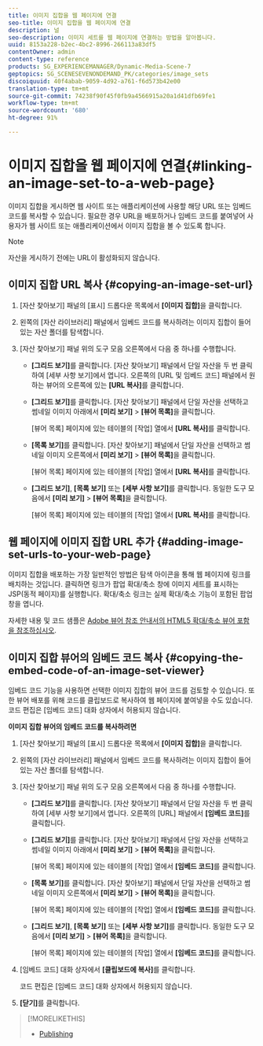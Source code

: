 ```yaml
---
title: 이미지 집합을 웹 페이지에 연결
seo-title: 이미지 집합을 웹 페이지에 연결
description: 널
seo-description: 이미지 세트를 웹 페이지에 연결하는 방법을 알아봅니다.
uuid: 8153a228-b2ec-4bc2-8996-266113a83df5
contentOwner: admin
content-type: reference
products: SG_EXPERIENCEMANAGER/Dynamic-Media-Scene-7
geptopics: SG_SCENESEVENONDEMAND_PK/categories/image_sets
discoiquuid: 40f4abab-9059-4d92-a761-f6d573b42e00
translation-type: tm+mt
source-git-commit: 74238f90f45f0fb9a4566915a20a1d41dfb69fe1
workflow-type: tm+mt
source-wordcount: '680'
ht-degree: 91%

---
```



# 이미지 집합을 웹 페이지에 연결{#linking-an-image-set-to-a-web-page}

이미지 집합을 게시하면 웹 사이트 또는 애플리케이션에 사용할 해당 URL 또는 임베드 코드를 복사할 수 있습니다. 필요한 경우 URL을 배포하거나 임베드 코드를 붙여넣어 사용자가 웹 사이트 또는 애플리케이션에서 이미지 집합을 볼 수 있도록 합니다.

>[!NOTE]
>
>자산을 게시하기 전에는 URL이 활성화되지 않습니다.

## 이미지 집합 URL 복사 {#copying-an-image-set-url}

1. [자산 찾아보기] 패널의 [표시] 드롭다운 목록에서 **[이미지 집합]**&#x200B;을 클릭합니다.
1. 왼쪽의 [자산 라이브러리] 패널에서 임베드 코드를 복사하려는 이미지 집합이 들어 있는 자산 폴더를 탐색합니다.
1. [자산 찾아보기] 패널 위의 도구 모음 오른쪽에서 다음 중 하나를 수행합니다.

   * **[그리드 보기]**&#x200B;를 클릭합니다. [자산 찾아보기] 패널에서 단일 자산을 두 번 클릭하여 [세부 사항 보기]에서 엽니다. 오른쪽의 [URL 및 임베드 코드] 패널에서 원하는 뷰어의 오른쪽에 있는 **[URL 복사]**&#x200B;를 클릭합니다.
   * **[그리드 보기]**&#x200B;를 클릭합니다. [자산 찾아보기] 패널에서 단일 자산을 선택하고 썸네일 이미지 아래에서 **[미리 보기]** > **[뷰어 목록]**&#x200B;을 클릭합니다.

      [뷰어 목록] 페이지에 있는 테이블의 [작업] 열에서 **[URL 복사]**&#x200B;를 클릭합니다.

   * **[목록 보기]**&#x200B;를 클릭합니다. [자산 찾아보기] 패널에서 단일 자산을 선택하고 썸네일 이미지 오른쪽에서 **[미리 보기]** > **[뷰어 목록]**&#x200B;을 클릭합니다.

      [뷰어 목록] 페이지에 있는 테이블의 [작업] 열에서 **[URL 복사]**&#x200B;를 클릭합니다.

   * **[그리드 보기]**, **[목록 보기]** 또는 **[세부 사항 보기]**&#x200B;를 클릭합니다. 동일한 도구 모음에서 **[미리 보기]** > **[뷰어 목록]**&#x200B;을 클릭합니다.

      [뷰어 목록] 페이지에 있는 테이블의 [작업] 열에서 **[URL 복사]**&#x200B;를 클릭합니다.

## 웹 페이지에 이미지 집합 URL 추가 {#adding-image-set-urls-to-your-web-page}

이미지 집합을 배포하는 가장 일반적인 방법은 탐색 아이콘을 통해 웹 페이지에 링크를 배치하는 것입니다. 클릭하면 링크가 팝업 확대/축소 창에 이미지 세트를 표시하는 JSP(동적 페이지)를 실행합니다. 확대/축소 링크는 실제 확대/축소 기능이 포함된 팝업 창을 엽니다.

자세한 내용 및 코드 샘플은 [Adobe 뷰어 참조 안내서의 HTML5 확대/축소 뷰어 포함을 참조하십시오](https://docs.adobe.com/content/help/en/dynamic-media-developer-resources/library/viewers-aem-assets-dmc/zoom/c-html5-20-zoom-viewer-about.html).

## 이미지 집합 뷰어의 임베드 코드 복사 {#copying-the-embed-code-of-an-image-set-viewer}

임베드 코드 기능을 사용하면 선택한 이미지 집합의 뷰어 코드를 검토할 수 있습니다. 또한 뷰어 배포를 위해 코드를 클립보드로 복사하여 웹 페이지에 붙여넣을 수도 있습니다. 코드 편집은 [임베드 코드] 대화 상자에서 허용되지 않습니다.

**이미지 집합 뷰어의 임베드 코드를 복사하려면**

1. [자산 찾아보기] 패널의 [표시] 드롭다운 목록에서 **[이미지 집합]**&#x200B;을 클릭합니다.
1. 왼쪽의 [자산 라이브러리] 패널에서 임베드 코드를 복사하려는 이미지 집합이 들어 있는 자산 폴더를 탐색합니다.
1. [자산 찾아보기] 패널 위의 도구 모음 오른쪽에서 다음 중 하나를 수행합니다.

   * **[그리드 보기]**&#x200B;를 클릭합니다. [자산 찾아보기] 패널에서 단일 자산을 두 번 클릭하여 [세부 사항 보기]에서 엽니다. 오른쪽의 [URL] 패널에서 **[임베드 코드]**&#x200B;를 클릭합니다.
   * **[그리드 보기]**&#x200B;를 클릭합니다. [자산 찾아보기] 패널에서 단일 자산을 선택하고 썸네일 이미지 아래에서 **[미리 보기]** > **[뷰어 목록]**&#x200B;을 클릭합니다.

      [뷰어 목록] 페이지에 있는 테이블의 [작업] 열에서 **[임베드 코드]**&#x200B;를 클릭합니다.

   * **[목록 보기]**&#x200B;를 클릭합니다. [자산 찾아보기] 패널에서 단일 자산을 선택하고 썸네일 이미지 오른쪽에서 **[미리 보기]** > **[뷰어 목록]**&#x200B;을 클릭합니다.

      [뷰어 목록] 페이지에 있는 테이블의 [작업] 열에서 **[임베드 코드]**&#x200B;를 클릭합니다.

   * **[그리드 보기]**, **[목록 보기]** 또는 **[세부 사항 보기]**&#x200B;를 클릭합니다. 동일한 도구 모음에서 **[미리 보기]** > **[뷰어 목록]**&#x200B;을 클릭합니다.

      [뷰어 목록] 페이지에 있는 테이블의 [작업] 열에서 **[임베드 코드]**&#x200B;를 클릭합니다.

1. [임베드 코드] 대화 상자에서 **[클립보드에 복사]**&#x200B;를 클릭합니다.

   코드 편집은 [임베드 코드] 대화 상자에서 허용되지 않습니다.

1. **[닫기]**&#x200B;를 클릭합니다.

>[!MORELIKETHIS]
>
>* [Publishing](publishing-files.md#publishing_files)

